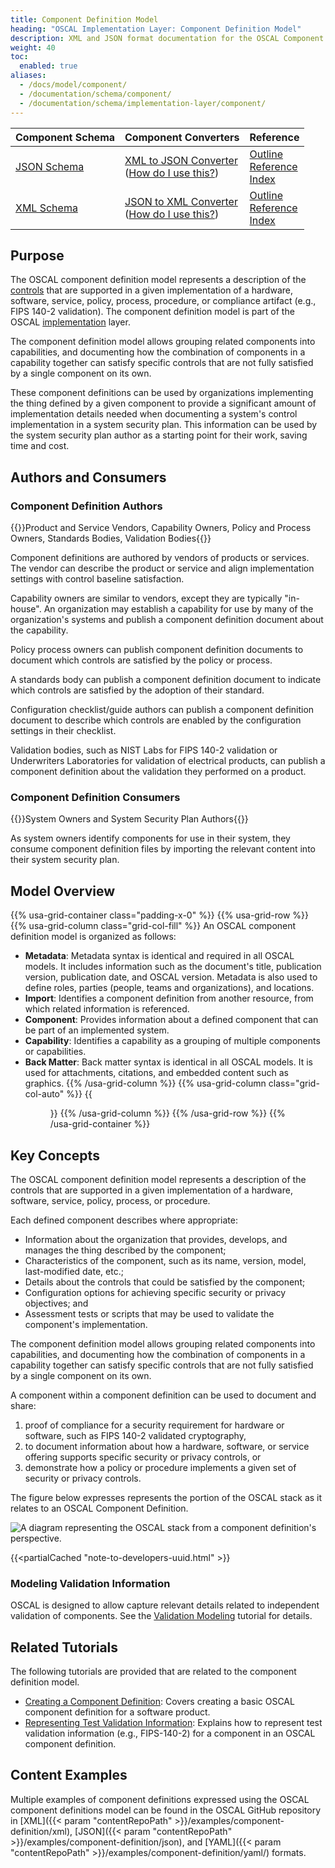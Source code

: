 ```yaml
---
title: Component Definition Model
heading: "OSCAL Implementation Layer: Component Definition Model"
description: XML and JSON format documentation for the OSCAL Component Definition model, which is part of the OSCAL implementation layer in the OSCAL [Layers and Models Reference](/documentation/schema/). These formats model a description of the controls that are supported in a given implementation of a hardware, software, service, policy, process, procedure, or compliance artifact (e.g., FIPS 140-2 validation).
weight: 40
toc:
  enabled: true
aliases:
  - /docs/model/component/
  - /documentation/schema/component/
  - /documentation/schema/implementation-layer/component/
---
```


| Component Schema | Component Converters | Reference |
|:--- |:--- |:--- |
| [JSON Schema](https://pages.nist.gov/OSCAL-Reference/release-assets/latest/oscal_component_schema.json) | [XML to JSON Converter](https://pages.nist.gov/OSCAL-Reference/release-assets/latest/oscal_component_xml-to-json-converter.xsl)<br />([How do I use this?](https://github.com/usnistgov/OSCAL/tree/main/json#converting-oscal-xml-content-to-json)) | [Outline](https://pages.nist.gov/OSCAL-Reference/models/latest/component-definition/json-outline/)<br />[Reference](https://pages.nist.gov/OSCAL-Reference/models/latest/component-definition/json-reference/)<br />[Index](https://pages.nist.gov/OSCAL-Reference/models/latest/component-definition/json-index/) |
| [XML Schema](https://pages.nist.gov/OSCAL-Reference/release-assets/latest/oscal_component_schema.xsd) | [JSON to XML Converter](https://pages.nist.gov/OSCAL-Reference/release-assets/latest/oscal_component_json-to-xml-converter.xsl)<br />([How do I use this?](https://github.com/usnistgov/OSCAL/tree/main/xml#converting-oscal-json-content-to-xml)) | [Outline](https://pages.nist.gov/OSCAL-Reference/models/latest/component-definition/xml-outline/)<br />[Reference](https://pages.nist.gov/OSCAL-Reference/models/latest/component-definition/xml-reference/)<br />[Index](https://pages.nist.gov/OSCAL-Reference/models/latest/component-definition/xml-index/) |

## Purpose

The OSCAL component definition model represents a description of the [controls](/concepts/terminology/#control) that are supported in a given implementation of a hardware, software, service, policy, process, procedure, or compliance artifact (e.g., FIPS 140-2 validation). The component definition model is part of the OSCAL [implementation](../) layer.

The component definition model allows grouping related components into capabilities, and documenting how the combination of components in a capability together can satisfy specific controls that are not fully satisfied by a single component on its own.

These component definitions can be used by organizations implementing the thing defined by a given component to provide a significant amount of implementation details needed when documenting a system's control implementation in a system security plan. This information can be used by the system security plan author as a starting point for their work, saving time and cost.

## Authors and Consumers

### Component Definition Authors

{{<callout>}}Product and Service Vendors, Capability Owners, Policy and Process Owners, Standards Bodies, Validation Bodies{{</callout>}}

Component definitions are authored by vendors of products or services. The vendor can describe the product or service and align implementation settings with control baseline satisfaction.

Capability owners are similar to vendors, except they are typically "in-house". An organization may establish a capability for use by many of the organization's systems and publish a component definition document about the capability.

Policy process owners can publish component definition documents to document which controls are satisfied by the policy or process.

A standards body can publish a component definition document to indicate which controls are satisfied by the adoption of their standard.

Configuration checklist/guide authors can publish a component definition document to describe which controls are enabled by the configuration settings in their checklist.

Validation bodies, such as NIST Labs for FIPS 140-2 validation or Underwriters Laboratories for validation of electrical products, can publish a component definition about the validation they performed on a product.

### Component Definition Consumers

{{<callout>}}System Owners and System Security Plan Authors{{</callout>}}

As system owners identify components for use in their system, they consume component definition files by importing the relevant content into their system security plan.

## Model Overview

{{% usa-grid-container class="padding-x-0" %}}
{{% usa-grid-row %}}
{{% usa-grid-column class="grid-col-fill" %}}
An OSCAL component definition model is organized as follows:
- **Metadata**: Metadata syntax is identical and required in all OSCAL models. It includes information such as the document's title, publication version, publication date, and OSCAL version. Metadata is also used to define roles, parties (people, teams and organizations), and locations.
- **Import**: Identifies a component definition from another resource, from which related information is referenced.
- **Component**: Provides information about a defined component that can be part of an implemented system.
- **Capability**: Identifies a capability as a grouping of multiple components or capabilities.
- **Back Matter**: Back matter syntax is identical in all OSCAL models. It is used for attachments, citations, and embedded content such as graphics.
{{% /usa-grid-column %}}
{{% usa-grid-column class="grid-col-auto" %}}
{{<figure src="component-model.svg" alt="A diagram depicting the component definition model. As described in the text, within the larger component definition model box, it shows a metadata at the top, followed by an import box, component box, capability box, and finally a back matter box." class="maxw-full margin-top-0">}}
{{% /usa-grid-column %}}
{{% /usa-grid-row %}}
{{% /usa-grid-container %}}

## Key Concepts

The OSCAL component definition model represents a description of the controls that are supported in a given implementation of a hardware, software, service, policy, process, or procedure.

Each defined component describes where appropriate:

- Information about the organization that provides, develops, and manages the thing described by the component;
- Characteristics of the component, such as its name, version, model, last-modified date, etc.;
- Details about the controls that could be satisfied by the component;
- Configuration options for achieving specific security or privacy objectives; and
- Assessment tests or scripts that may be used to validate the component's implementation.

The component definition model allows grouping related components into capabilities, and documenting how the combination of components in a capability together can satisfy specific controls that are not fully satisfied by a single component on its own.

A component within a component definition can be used to document and share:

1. proof of compliance for a security requirement for hardware or software, such as FIPS 140-2 validated cryptography,
1. to document information about how a hardware, software, or service offering supports specific security or privacy controls, or
1. demonstrate how a policy or procedure implements a given set of security or privacy controls.

The figure below expresses represents the portion of the OSCAL stack as it relates to an OSCAL Component Definition.

![A diagram representing the OSCAL stack from a component definition's perspective.](OSCAL-stack-component.svg)

{{<partialCached "note-to-developers-uuid.html" >}}

### Modeling Validation Information

OSCAL is designed to allow capture relevant details related to independent validation of components. See the [Validation Modeling](/learn/tutorials/validation-modeling/) tutorial for details.

## Related Tutorials

The following tutorials are provided that are related to the component definition model.

- [Creating a Component Definition](/learn/tutorials/simple-component-definition/): Covers creating a basic OSCAL component definition for a software product.
- [Representing Test Validation Information](/learn/tutorials/validation-modeling/): Explains how to represent test validation information (e.g., FIPS-140-2) for a component in an OSCAL component definition.

## Content Examples

Multiple examples of component definitions expressed using the OSCAL component definitions model can be found in the OSCAL GitHub repository in [XML]({{< param "contentRepoPath" >}}/examples/component-definition/xml),
[JSON]({{< param "contentRepoPath" >}}/examples/component-definition/json),
and [YAML]({{< param "contentRepoPath" >}}/examples/component-definition/yaml/) formats.
